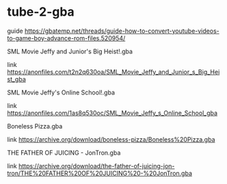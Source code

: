 # tube-2-gba
guide
https://gbatemp.net/threads/guide-how-to-convert-youtube-videos-to-game-boy-advance-rom-files.520954/

SML Movie Jeffy and Junior's Big Heist!.gba

link
https://anonfiles.com/t2n2q630oa/SML_Movie_Jeffy_and_Junior_s_Big_Heist_gba

SML Movie Jeffy's Online School!.gba

link
https://anonfiles.com/1as8q530oc/SML_Movie_Jeffy_s_Online_School_gba

Boneless Pizza.gba

link
https://archive.org/download/boneless-pizza/Boneless%20Pizza.gba

THE FATHER OF JUICING - JonTron.gba

link
https://archive.org/download/the-father-of-juicing-jon-tron/THE%20FATHER%20OF%20JUICING%20-%20JonTron.gba
